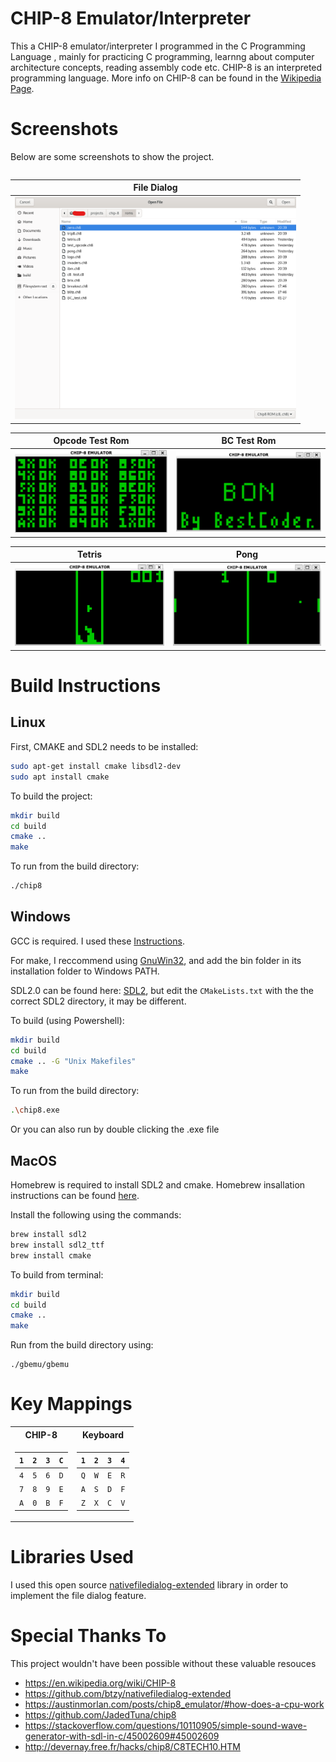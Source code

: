 # CHIP-8 Emulator/Interpreter

This a CHIP-8 emulator/interpreter I programmed in the C Programming Language , mainly for practicing C programming, learnng about computer architecture concepts, reading assembly code etc. CHIP-8 is an interpreted programming language. More info on CHIP-8 can be found in the [Wikipedia Page](https://en.wikipedia.org/wiki/CHIP-8).

# Screenshots

Below are some screenshots to show the project. 
<div align="center">
<table>
 <center>  

| File Dialog |
|:-:|
| <img src="..screenshots/../screenshots/nfd.png" width="450">|

 </table>


Opcode Test Rom             |  BC Test Rom
:-------------------------:|:-------------------------:
<img src="..screenshots/../screenshots/opcode-test.png" width="450">  |  <img src="..screenshots/../screenshots/bc-test.png" width="450">

Tetris             |  Pong
:-------------------------:|:-------------------------:
<img src="..screenshots/../screenshots/tetris.png" width="450">  |  <img src="..screenshots/../screenshots/pong.png" width="450">

</div>

# Build Instructions

## Linux

First, CMAKE and SDL2 needs to be installed:

```bash
sudo apt-get install cmake libsdl2-dev
sudo apt install cmake
```
To build the project:

```bash
mkdir build
cd build
cmake ..
make
```
To run from the build directory:

```bash
./chip8
```

## Windows

GCC is required. I used these [Instructions](https://code.visualstudio.com/docs/cpp/config-mingw).

For make, I reccommend using [GnuWin32](http://gnuwin32.sourceforge.net/packages/make.htm), and add the bin folder in its installation folder to Windows PATH.

SDL2.0 can be found here: [SDL2](https://www.libsdl.org/download-2.0.php), but edit the `CMakeLists.txt` with the the correct SDL2 directory, it may be different.

To build (using Powershell):
```bash
mkdir build
cd build
cmake .. -G "Unix Makefiles"
make
```
To run from the build directory:
```bash
.\chip8.exe
```
Or you can also run by double clicking the .exe file

## MacOS

Homebrew is required to install SDL2 and cmake. Homebrew insallation instructions can be found [here](https://brew.sh).

Install the following using the commands:
```bash
brew install sdl2
brew install sdl2_ttf
brew install cmake
```
To build from terminal:
```bash
mkdir build
cd build
cmake ..
make
```
Run from the build directory using:
```
./gbemu/gbemu 
```

# Key Mappings

<table>
<tr><th> <center> CHIP-8 </th><th> <center>Keyboard</th></tr>
<tr><td>

| `1` | `2` | `3` | `C` |
|:-:|:-:|:-:|:-:|
| `4` | `5` | `6` | `D` |
| `7` | `8` | `9` | `E` |
| `A` | `0` | `B` | `F` |

</td><td>

| `1` | `2` | `3` | `4` |
|:-:|:-:|:-:|:-:|
| `Q` | `W` | `E` | `R` |
| `A` | `S` | `D` | `F` |
| `Z` | `X` | `C` | `V` |

</td></tr> </table>

# Libraries Used

I used this open source [nativefiledialog-extended](https://github.com/btzy/nativefiledialog-extended) library in order to implement the file dialog feature.

# Special Thanks To

This project wouldn't have been possible without these valuable resouces

- https://en.wikipedia.org/wiki/CHIP-8
- https://github.com/btzy/nativefiledialog-extended
- https://austinmorlan.com/posts/chip8_emulator/#how-does-a-cpu-work
- https://github.com/JadedTuna/chip8
- https://stackoverflow.com/questions/10110905/simple-sound-wave-generator-with-sdl-in-c/45002609#45002609
- http://devernay.free.fr/hacks/chip8/C8TECH10.HTM
